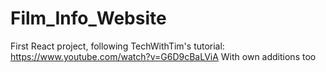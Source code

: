 # Film_Info_Website
First React project, following TechWithTim's tutorial: https://www.youtube.com/watch?v=G6D9cBaLViA
With own additions too
